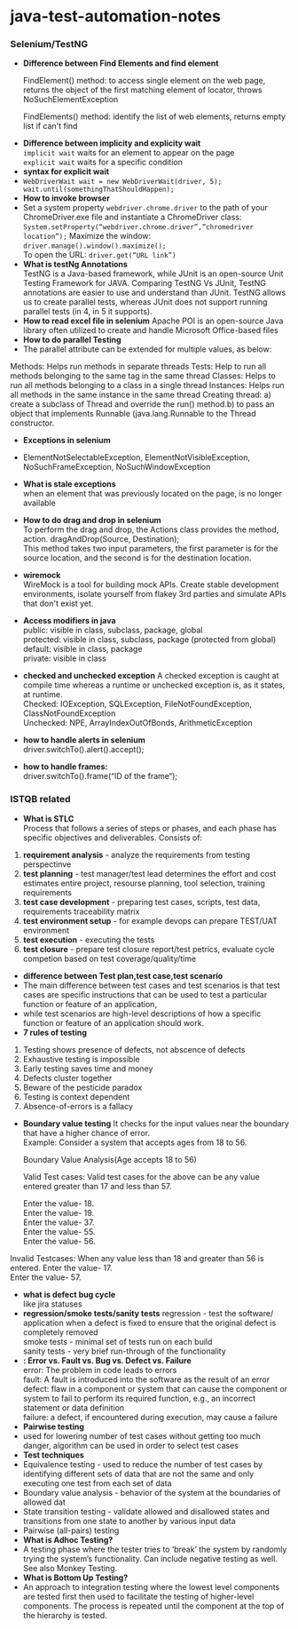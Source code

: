 # java-test-automation-notes

<h3>Selenium/TestNG</h3>

- **Difference between Find Elements and find element**<br>
  <p>FindElement() method: to access single element on the web page, returns the object of the first matching element of locator, throws NoSuchElementException</p> 
  <p>FindElements() method: identify the list of web elements, returns empty list if can't find</p>
- **Difference between implicity and explicity wait**<br>
  `implicit wait` waits for an element to appear on the page<br>
  `explicit wait` waits for a specific condition
- **syntax for explicit wait**<br>
- `WebDriverWait wait = new WebDriverWait(driver, 5);
  wait.until(somethingThatShouldHappen);`
- **How to invoke browser**<br>
- Set a system property `webdriver.chrome.driver` to the path of your ChromeDriver.exe file and instantiate a ChromeDriver class: `System.setProperty(“webdriver.chrome.driver”,”chromedriver location”);`
  Maximize the window: `driver.manage().window().maximize();`  
  To open the URL: `driver.get(“URL link”)`
- **What is testNg Annotations**<br>
  TestNG is a Java-based framework, while JUnit is an open-source Unit Testing Framework for JAVA. Comparing TestNG Vs JUnit, TestNG annotations are easier to use and understand than JUnit. TestNG allows us to create parallel tests, whereas JUnit does not support running parallel tests (in 4, in 5 it supports).
- **How to read excel file in selenium**
  Apache POI is an open-source Java library often utilized to create and handle Microsoft Office-based files
- **How to do parallel Testing**
- The parallel attribute can be extended for multiple values, as below:

Methods: Helps run methods in separate threads
Tests: Help to run all methods belonging to the same tag in the same thread
Classes: Helps to run all methods belonging to a class in a single thread
Instances: Helps run all methods in the same instance in the same thread
Creating thread: a) create a subclass of Thread and override the run() method.b) to pass an object that implements Runnable (java.lang.Runnable to the Thread constructor.
- **Exceptions in selenium**<br>
- ElementNotSelectableException, ElementNotVisibleException, NoSuchFrameException, NoSuchWindowException
- **What is stale exceptions**<br>
when an element that was previously located on the page, is no longer available
- **How to do drag and drop in selenium**<br>To perform the drag and drop, the Actions class provides the method, action. dragAndDrop(Source, Destination);<br> This method takes two input parameters, the first parameter is for the source location, and the second is for the destination location.

- **wiremock**<br>
WireMock is a tool for building mock APIs. Create stable development environments, isolate yourself from flakey 3rd parties and simulate APIs that don't exist yet.

- **Access modifiers in java**<br>
public: visible in class, subclass, package, global <br>
protected: visible in class, subclass, package (protected from global) <br>
default: visible in class, package <br>
private: visible in class <br>
- **checked and unchecked exception**
A checked exception is caught at compile time whereas a runtime or unchecked exception is, as it states, at runtime.<br>
Checked: IOException, SQLException, FileNotFoundException, ClassNotFoundException <br>
Unchecked: NPE, ArrayIndexOutOfBonds, ArithmeticException
- **how to handle alerts in selenium**<br>
  driver.switchTo().alert().accept();
- **how to handle frames:**<br>
driver.switchTo().frame(“ID of the frame“);

<h3>ISTQB related</h3>

- **What is STLC**<br>
  Process that follows a series of steps or phases, and each phase has specific objectives and deliverables.
  Consists of:

1. **requirement analysis** - analyze the requirements from testing perspectinve
2. **test planning** - test manager/test lead determines the effort and cost estimates entire project, resourse planning, tool selection, training requirements
3. **test case development** - preparing test cases, scripts, test data, requirements traceability matrix
4. **test environment setup** - for example devops can prepare TEST/UAT environment
5. **test execution** - executing the tests
6. **test closure** - prepare test closure report/test petrics, evaluate cycle competion based on test coverage/quality/time

- **difference between Test plan,test case,test scenario**<br>
- The main difference between test cases and test scenarios is that test cases are specific instructions that can be used to test a particular function or feature of an application,
- while test scenarios are high-level descriptions of how a specific function or feature of an application should work.
- **7 rules of testing**
1. Testing shows presence of defects, not abscence of defects
2. Exhaustive testing is impossible
3. Early testing saves time and money
4. Defects cluster together
5. Beware of the pesticide paradox
6. Testing is context dependent
7. Absence-of-errors is a fallacy
- **Boundary value testing**
  It checks for the input values near the boundary that have a higher chance of error.<br>
  Example: Consider a system that accepts ages from 18 to 56.

  Boundary Value Analysis(Age accepts 18 to 56)

  Valid Test cases: Valid test cases for the above can be any value entered greater than 17 and less than 57.<br>

  Enter the value- 18.<br>
  Enter the value- 19.<br>
  Enter the value- 37.<br>
  Enter the value- 55.<br>
  Enter the value- 56.<br>

Invalid Testcases: When any value less than 18 and greater than 56 is entered.
Enter the value- 17.<br>
Enter the value- 57.<br>
- **what is defect bug cycle**<br>
like jira statuses
- **regression/smoke tests/sanity tests**
regression -  test the software/ application when a defect is fixed to ensure that the original defect is completely removed  <br>
smoke tests - minimal set of tests run on each build <br> 
sanity tests -  very brief run-through of the functionality <br>
- **: Error vs. Fault vs. Bug vs. Defect vs. Failure**<br>
error: The problem in code leads to errors<br>
fault: A fault is introduced into the software as the result of an error<br>
defect: flaw in a component or system that can cause the component or system to fail to perform its required function, e.g., an incorrect statement or data definition<br>
failure: a defect, if encountered during execution, may cause a failure<br>
- **Pairwise testing**<br>
- used for lowering number of test cases without getting too much danger, algorithm can be used in order to select test cases
- **Test techniques**<br>
- Equivalence testing -  used to reduce the number of test cases by identifying different sets of data that are not the same and only executing one test from each set of data
- Boundary value analysis - behavior of the system at the boundaries of allowed dat
- State transition testing - validate allowed and disallowed states and transitions from one state to another by various input data
- Pairwise (all-pairs) testing
- **What is Adhoc Testing?**<br>
- A testing phase where the tester tries to ‘break’ the system by randomly trying the system’s functionality. Can include negative testing as well. See also Monkey Testing.
- **What is Bottom Up Testing?**<br>
- An approach to integration testing where the lowest level components are tested first then used to facilitate the testing of higher-level components.
  The process is repeated until the component at the top of the hierarchy is tested.
